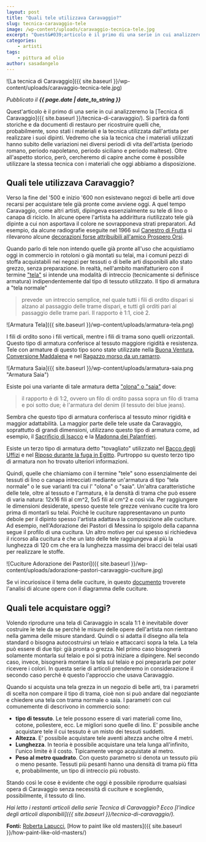 ```yaml
---
layout: post
title: "Quali tele utilizzava Caravaggio?"
slug: tecnica-caravaggio-tele
image: /wp-content/uploads/caravaggio-tecnica-tele.jpg
excerpt: "Quest&#039;articolo è il primo di una serie in cui analizzeremo la Tecnica di Caravaggio. Si partirà da fonti storiche e da documenti di restauro per"
categories:
    - artisti
tags:
    - pittura ad olio
author: sasadangelo
---
```


![La tecnica di Caravaggio]({{ site.baseurl }}/wp-content/uploads/caravaggio-tecnica-tele.jpg)

_Pubblicato il **{{ page.date | date_to_string }}**_

Quest'articolo è il primo di una serie in cui analizzeremo la [Tecnica di Caravaggio]({{ site.baseurl }}/tecnica-di-caravaggio/). Si partirà da fonti storiche e da documenti di restauro per ricostruire quelli che, probabilmente, sono stati i materiali e la tecnica utilizzata dall'artista per realizzare i suoi dipinti. Vedremo che sia la tecnica che i materiali utilizzati hanno subito delle variazioni nei diversi periodi di vita dell'artista (periodo romano, periodo napoletano, periodo siciliano e periodo maltese). Oltre all'aspetto storico, però, cercheremo di capire anche come è possibile utilizzare la stessa tecnica con i materiali che oggi abbiamo a disposizione.

## Quali tele utilizzava Caravaggio?

Verso la fine del '500 e inizio '600 non esistevano negozi di belle arti dove recarsi per acquistare tele già pronte come avviene oggi. A quel tempo Caravaggio, come altri artisti, dipingeva essenzialmente su tele di lino o canapa di riciclo. In alcune opere l'artista ha addirittura riutilizzato tele già dipinte a cui non asportava il colore ne sovrapponeva strati preparatori. Ad esempio, da alcune radiografie eseguite nel 1966 sul [Canestro di Frutta](https://it.wikipedia.org/wiki/Canestra_di_frutta "Canestra di Frutta di Caravaggio") si rilevarono alcune [decorazioni forse attribuibili all'amico Prospero Orsi](http://caffetteriadellemore.forumcommunity.net/?t=38409415 "Decorazioni di Prospero Orsi").

Quando parlo di tele non intendo quelle già pronte all'uso che acquistiamo oggi in commercio in rotoloni o già montati su telai, ma i comuni pezzi di stoffa acquistabili nei negozi per tessuti o di belle arti disponibili allo stato grezzo, senza preparazione. In realtà, nell'ambito manifatturiero con il termine ["tela"](https://it.wikipedia.org/wiki/Tela) si intende una modalità di intreccio (tecnicamente si definisce armatura) indipendentemente dal tipo di tessuto utilizzato. Il tipo di armatura a "tela normale"

> prevede  un intreccio semplice, nel quale tutti i fili di ordito dispari si alzano al passaggio delle trame dispari, e tutti gli orditi pari al passaggio delle trame pari. Il rapporto è 1:1, cioè 2.

![Armatura Tela]({{ site.baseurl }}/wp-content/uploads/armatura-tela.png)

I fili di ordito sono i fili verticali, mentre i fili di trama sono quelli orizzontali. Questo tipo di armatura conferisce al tessuto maggiore rigidità e resistenza. Tele con armature di questo tipo sono state utilizzate nella [Buona Ventura](https://it.wikipedia.org/wiki/Buona_ventura_%28Caravaggio_Roma%29), [Conversione Maddalena](https://it.wikipedia.org/wiki/Marta_e_Maria_Maddalena) e nel [Ragazzo morso da un ramarro](https://it.wikipedia.org/wiki/Ragazzo_morso_da_un_ramarro).

![Armatura Saia]({{ site.baseurl }}/wp-content/uploads/armatura-saia.png "Armatura Saia")

Esiste poi una variante di tale armatura detta ["olona" o "saia"](https://it.wikipedia.org/wiki/Saia) dove:

> il rapporto è di 1:2, ovvero un filo di ordito passa sopra un filo di trama e poi sotto due; è l'armatura del denim (il tessuto dei blue jeans).

Sembra che questo tipo di armatura conferisca al tessuto minor rigidità e maggior adattabilità. La maggior parte delle tele usate da Caravaggio, soprattutto di grandi dimensioni, utilizzano questo tipo di armatura come, ad esempio, il [Sacrificio di Isacco](https://it.wikipedia.org/wiki/Sacrificio_di_Isacco_%28Caravaggio%29) e la [Madonna dei Palanfrieri](https://it.wikipedia.org/wiki/Madonna_dei_Palafrenieri).

Esiste un terzo tipo di armatura detto "tovagliato" utilizzato nel [Bacco degli Uffizi](https://it.wikipedia.org/wiki/Bacco_%28Caravaggio%29) e nel [Riposo durante la fuga in Egitto](https://it.wikipedia.org/wiki/Riposo_durante_la_fuga_in_Egitto_%28Caravaggio%29). Purtroppo su questo terzo tipo di armatura non ho trovato ulteriori informazioni.

Quindi, quelle che chiamiamo con il termine "tele" sono essenzialmente dei tessuti di lino o canapa intrecciati mediante un'armatura di tipo "tela normale" o le sue varianti tra cui l' "olona" o "saia". Un'altra caratteristiche delle tele, oltre al tessuto e l'armatura, è la densità di trama che può essere di varia natura: 12x16 fili al cm^2, 5x5 fili al cm^2 e così via. Per raggiungere le dimensioni desiderate, spesso queste tele grezze venivano cucite tra loro prima di montarli su telai. Poichè le cuciture rappresentavano un punto debole per il dipinto spesso l'artista adattava la composizione alle cuciture. Ad esempio, nell'Adorazione dei Pastori di Messina lo spigolo della capanna segue il profilo di una cucitura. Un altro motivo per cui spesso si richiedeva il ricorso alla cucitura è che un lato delle tele raggiungeva al più la lunghezza di 120 cm che era la lunghezza massima dei bracci dei telai usati per realizzare le stoffe.

![Cuciture Adorazione dei Pastori]({{ site.baseurl }}/wp-content/uploads/adorazione-pastori-caravaggio-cuciture.jpg)

Se vi incuriosisce il tema delle cuciture, in questo [documento](http://robertalapucci.com/pdf/1994.pdf) troverete l'analisi di alcune opere con il diagramma delle cuciture.

## Quali tele acquistare oggi?

Volendo riprodurre una tela di Caravaggio in scala 1:1 è inevitabile dover costruire le tele da se perchè le misure delle opere dell'artista non rientrano nella gamma delle misure standard. Quindi o si adatta il disegno alla tela standard o bisogna autocostruirsi un telaio e attaccarci sopra la tela. La tela può essere di due tipi: già pronta o grezza. Nel primo caso bisognerà solamente montarla sul telaio e poi si potrà iniziare a dipingere. Nel secondo caso, invece, bisognerà montare la tela sul telaio e poi prepararla per poter ricevere i colori. In questa serie di articoli prenderemo in considerazione il secondo caso perchè è questo l'approccio che usava Caravaggio.

Quando si acquista una tela grezza in un negozio di belle arti, tra i parametri di scelta non compare il tipo di trama, cioè non si può andare dal negoziante e chiedere una tela con trama normale o saia. I parametri con cui comunemente di descrivono in commercio sono:

- **tipo di tessuto**. Le tele possono essere di vari materiali come lino, cotone, poliestere, ecc. Le migliori sono quelle di lino. E' possibile anche acquistare tele il cui tessuto è un misto dei tessuti suddetti.
- **Altezza**. E' possibile acquistare tele aventi altezza anche oltre 4 metri.
- **Lunghezza**. In teoria è possibile acquistare una tela lunga all'infinito, l'unico limite è il costo. Tipicamente vengo acquistate al metro.
- **Peso al metro quadrato**. Con questo parametro si denota un tessuto più o meno pesante. Tessuti più pesanti hanno una densità di trama più fitta e, probabilmente, un tipo di intreccio più robusto.

Stando così le cose è evidente che oggi è possibile riprodurre qualsiasi opera di Caravaggio senza necessità di cuciture e scegliendo, possibilmente, il tessuto di lino.

_Hai letto i restanti articoli della serie Tecnica di Caravaggio? Ecco [l'indice degli articoli disponibili]({{ site.baseurl }}/tecnica-di-caravaggio/)._

**Fonti:** [Roberta Lapucci](http://www.robertalapucci.com/), [How to paint like old masters]({{ site.baseurl }}/how-paint-like-old-masters/)
